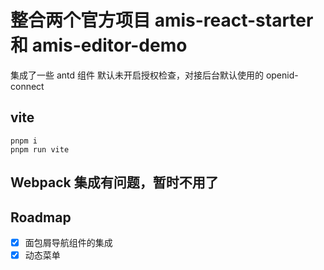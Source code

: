# 整合两个官方项目 amis-react-starter 和 amis-editor-demo

集成了一些 antd 组件
默认未开启授权检查，对接后台默认使用的 openid-connect

## vite

```
pnpm i
pnpm run vite
```

## Webpack 集成有问题，暂时不用了

## Roadmap

- [x] 面包屑导航组件的集成
- [x] 动态菜单

